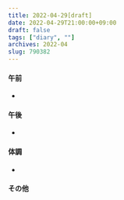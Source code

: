 ```yaml
---
title: 2022-04-29[draft]
date: 2022-04-29T21:00:00+09:00
draft: false
tags: ["diary", ""]
archives: 2022-04
slug: 790382
---
```

#### 午前
- 
#### 午後
- 
#### 体調
- 
#### その他